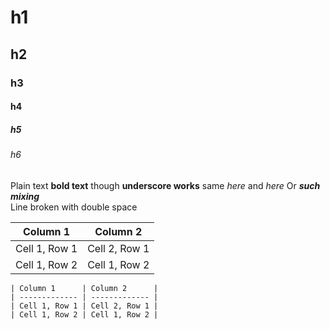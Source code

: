 # h1
## h2
### h3 
#### h4
##### h5
###### h6

Plain text **bold text** though __underscore works__ same *here* and _here_
Or __*such*__ ***mixing***  
Line broken with double space

| Column 1      | Column 2      |
| ------------- | ------------- |
| Cell 1, Row 1 | Cell 2, Row 1 |
| Cell 1, Row 2 | Cell 1, Row 2 |

    | Column 1      | Column 2      |
    | ------------- | ------------- |
    | Cell 1, Row 1 | Cell 2, Row 1 |
    | Cell 1, Row 2 | Cell 1, Row 2 |